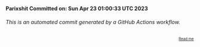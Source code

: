 **Parixshit Committed on: Sun Apr 23 01:00:33 UTC 2023** <!-- d7716d92-9b27-477f-884d-ef35cb448655 -->

###### This is an automated commit generated by a GitHub Actions workflow.

<div align="right"><sub><sup><a href="https://github.com/Parixshit/AutoCommit.git">Read me</a></sup></sub></div>
